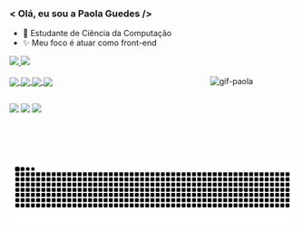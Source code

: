 ### < Olá, eu sou a Paola Guedes />
- 🌱 Estudante de Ciência da Computação
- ✨ Meu foco é atuar como front-end

 <div>
  <a href="https://github.com/PaolaGuedes">
  <img height="180em" src="https://github-readme-stats.vercel.app/api?username=PaolaGuedes&show_icons=true&theme=midnight-purple&include_all_commits=true&count_private=true"/>
  <img height="180em" src="https://github-readme-stats.vercel.app/api/top-langs/?username=PaolaGuedes&layout=compact&langs_count=7&theme=midnight-purple"/>
 </div>
  
  <br>
  
  <div style="display: inline_block">
  <img align="center"  src="https://img.shields.io/badge/HTML5-E34F26?style=for-the-badge&logo=html5&logoColor=white"/>
  <img align="center" src="https://img.shields.io/badge/CSS3-1572B6?style=for-the-badge&logo=css3&logoColor=white"/>
  <img align="center"  src="https://img.shields.io/badge/SASS-E34F26?style=for-the-badge&logo=sass&logoColor=white"/>
  <img align="center" src="https://img.shields.io/badge/JavaScript-F7DF1E?style=for-the-badge&logo=javascript&logoColor=black"/>
  <img align="right" src="https://i.picasion.com/pic91/512ae798d3ac6380a3f68aff6eeac499.gif" width="150" height="150" border="0" alt="gif-paola" />
  </div>

  ##
  
  <div>
    <a href="https://www.linkedin.com/in/paola-guedes-84885b186/"><img src="https://img.shields.io/badge/LinkedIn-0077B5?style=for-the-badge&logo=linkedin&logoColor=white"></a>
    <a href="https://www.instagram.com/dev.paola/?hl=pt-br"><img src="https://img.shields.io/badge/Instagram-E4405F?style=for-the-badge&logo=instagram&logoColor=white"></a>
    <a href="mailto:paola.guedes@unesp.br"><img src="https://img.shields.io/badge/Gmail-D14836?style=for-the-badge&logo=gmail&logoColor=white"></a>  
  </div>
 
 ##
 
  ![Snake animation](https://github.com/paolaguedes/paolaguedes/blob/output/github-contribution-grid-snake.svg)
  
  
